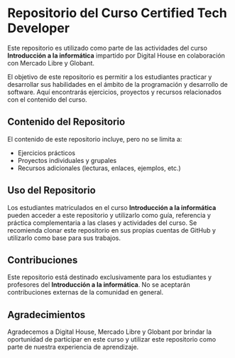 # Repositorio del Curso Certified Tech Developer

Este repositorio es utilizado como parte de las actividades del curso **Introducción a la informática** impartido por Digital House en colaboración con Mercado Libre y Globant.

El objetivo de este repositorio es permitir a los estudiantes practicar y desarrollar sus habilidades en el ámbito de la programación y desarrollo de software. Aquí encontrarás ejercicios, proyectos y recursos relacionados con el contenido del curso.

## Contenido del Repositorio

El contenido de este repositorio incluye, pero no se limita a:

- Ejercicios prácticos
- Proyectos individuales y grupales
- Recursos adicionales (lecturas, enlaces, ejemplos, etc.)

## Uso del Repositorio

Los estudiantes matriculados en el curso **Introducción a la informática** pueden acceder a este repositorio y utilizarlo como guía, referencia y práctica complementaria a las clases y actividades del curso. Se recomienda clonar este repositorio en sus propias cuentas de GitHub y utilizarlo como base para sus trabajos.

## Contribuciones

Este repositorio está destinado exclusivamente para los estudiantes y profesores del **Introducción a la informática**. No se aceptarán contribuciones externas de la comunidad en general.

## Agradecimientos

Agradecemos a Digital House, Mercado Libre y Globant por brindar la oportunidad de participar en este curso y utilizar este repositorio como parte de nuestra experiencia de aprendizaje.



